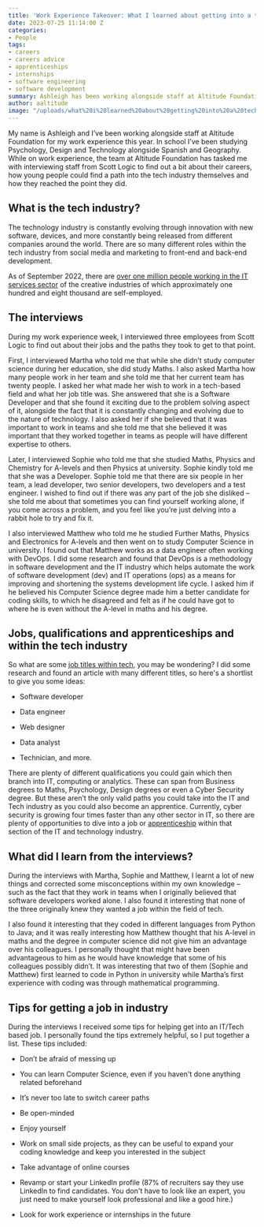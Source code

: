 ```yaml
---
title: 'Work Experience Takeover: What I learned about getting into a tech career'
date: 2023-07-25 11:14:00 Z
categories:
- People
tags:
- careers
- careers advice
- apprenticeships
- internships
- software engineering
- software development
summary: Ashleigh has been working alongside staff at Altitude Foundation for work experience this year. While on work experience, the team at Altitude Foundation tasked them with interviewing staff from Scott Logic to find out a bit about their careers and how young people could find a path into the tech industry.
author: aaltitude
image: "/uploads/what%20i%20learned%20about%20getting%20into%20a%20tech%20career.png"
---
```


My name is Ashleigh and I’ve been working alongside staff at Altitude Foundation for my work experience this year. In school I’ve been studying Psychology, Design and Technology alongside Spanish and Geography. While on work experience, the team at Altitude Foundation has tasked me with interviewing staff from Scott Logic to find out a bit about their careers, how young people could find a path into the tech industry themselves and how they reached the point they did.

## What is the tech industry?

The technology industry is constantly evolving through innovation with new software, devices, and more constantly being released from different companies around the world. There are so many different roles within the tech industry from social media and marketing to front-end and back-end development.

As of September 2022, there are [over one million people working in the IT services sector](https://www.statista.com/statistics/284968/it-software-and-computer-services-economy-employment-in-the-united-kingdom-uk/) of the creative industries of which approximately one hundred and eight thousand are self-employed.

## The interviews

During my work experience week, I interviewed three employees from Scott Logic to find out about their jobs and the paths they took to get to that point.

First, I interviewed Martha who told me that while she didn’t study computer science during her education, she did study Maths. I also asked Martha how many people work in her team and she told me that her current team has twenty people. I asked her what made her wish to work in a tech-based field and what her job title was. She answered that she is a Software Developer and that she found it exciting due to the problem solving aspect of it, alongside the fact that it is constantly changing and evolving due to the nature of technology. I also asked her if she believed that it was important to work in teams and she told me that she believed it was important that they worked together in teams as people will have different expertise to others.

Later, I interviewed Sophie who told me that she studied Maths, Physics and Chemistry for A-levels and then Physics at university. Sophie kindly told me that she was a Developer. Sophie told me that there are six people in her team, a lead developer, two senior developers, two developers and a test engineer. I wished to find out if there was any part of the job she disliked – she told me about that sometimes you can find yourself working alone, if you come across a problem, and you feel like you’re just delving into a rabbit hole to try and fix it.

I also interviewed Matthew who told me he studied Further Maths, Physics and Electronics for A-levels and then went on to study Computer Science in university. I found out that Matthew works as a data engineer often working with DevOps. I did some research and found that DevOps is a methodology in software development and the IT industry which helps automate the work of software development (dev) and IT operations (ops) as a means for improving and shortening the systems development life cycle. I asked him if he believed his Computer Science degree made him a better candidate for coding skills, to which he disagreed and felt as if he could have got to where he is even without the A-level in maths and his degree.

## Jobs, qualifications and apprenticeships and within the tech industry

So what are some [job titles within tech](https://uk.indeed.com/career-advice/finding-a-job/it-job-titles-hierarchy), you may be wondering? I did some research and found an article with many different titles, so here's a shortlist to give you some ideas:

* Software developer

* Data engineer

* Web designer

* Data analyst

* Technician, and more.

There are plenty of different qualifications you could gain which then branch into IT, computing or analytics. These can span from Business degrees to Maths, Psychology, Design degrees or even a Cyber Security degree. But these aren’t the only valid paths you could take into the IT and Tech industry as you could also become an apprentice. Currently, cyber security is growing four times faster than any other sector in IT, so there are plenty of opportunities to dive into a job or [apprenticeship](https://info.itcareerswitch.co.uk/cyber-security/) within that section of the IT and technology industry.

## What  did I learn from the interviews?

During the interviews with Martha, Sophie and Matthew, I learnt a lot of new things and corrected some misconceptions within my own knowledge – such as the fact that they work in teams when I originally believed that software developers worked alone. I also found it interesting that none of the three originally knew they wanted a job within the field of tech.

I also found it interesting that they coded in different languages from Python to Java; and it was really interesting how Matthew thought that his A-level in maths and the degree in computer science did not give him an advantage over his colleagues. I personally thought that might have been advantageous to him as he would have knowledge that some of his colleagues possibly didn’t. It was interesting that two of them (Sophie and Matthew) first learned to code in Python in university while Martha’s first experience with coding was through mathematical programming.

## Tips for getting a job in industry

During the interviews I received some tips for helping get into an IT/Tech based job. I personally found the tips extremely helpful, so I put together a list. These tips included:

* Don’t be afraid of messing up

* You can learn Computer Science, even if you haven't done anything related beforehand

* It’s never too late to switch career paths

* Be open-minded

* Enjoy yourself

* Work on small side projects, as they can be useful to expand your coding knowledge and keep you interested in the subject

* Take advantage of online courses

* Revamp or start your LinkedIn profile (87% of recruiters say they use LinkedIn to find candidates. You don't have to look like an expert, you just need to make yourself look professional and like a good hire.)

* Look for work experience or internships in the future